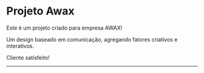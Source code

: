 # Projeto Awax

Este é um projeto criado para empresa AWAX!
<br>

Um design baseado em comunicação, agregando fatores criativos e interativos.

Cliente satisfeito!

<hr>


